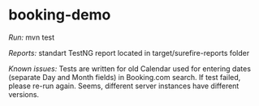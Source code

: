 # booking-demo
*Run:* mvn test

*Reports:* standart TestNG report located in target/surefire-reports folder

*Known issues:* Tests are written for old Calendar used for entering dates (separate Day and Month fields) in Booking.com search. If test failed, please re-run again. Seems, different server instances have different versions.
